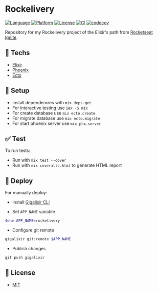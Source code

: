# Rockelivery

[![Language](https://img.shields.io/badge/language-elixir-purple)](https://img.shields.io/badge/language-elixir-purple) [![Platform](https://img.shields.io/badge/platform-api-blueviolet)](https://img.shields.io/badge/platform-api-blueviolet) [![License](https://img.shields.io/badge/license-MIT-lightgrey)](/LICENSE) [![CI](https://github.com/cassiofariasmachado/rockelivery/actions/workflows/ci.yml/badge.svg)](https://github.com/cassiofariasmachado/rockelivery/actions/workflows/ci.yml) [![codecov](https://codecov.io/gh/cassiofariasmachado/rockelivery/branch/main/graph/badge.svg?token=N7AWX8EHV5)](https://codecov.io/gh/cassiofariasmachado/rockelivery)

Repository for my Rockelivery project of the Elixir's path from [Rocketseat Ignite](https://rocketseat.com.br).

## :rocket: Techs

* [Elixir](https://elixir-lang.org/)
* [Phoenix](https://www.phoenixframework.org/)
* [Ecto](https://hexdocs.pm/ecto/Ecto.html)

## :wrench: Setup

  * Install dependencies with `mix deps.get`
  * For interactive testing use `iex -S mix`
  * For create database use `mix ecto.create`
  * For migrate database use `mix ecto.migrate`
  * For start phoenix server use `mix phx.server`

## :white_check_mark: Test

To run tests:

* Run with `mix test --cover`
* Run with `mix coveralls.html` to generate HTML report

## :rocket: Deploy

For manually deploy:

* Install [Gigalixir CLI](https://gigalixir.readthedocs.io/en/latest/getting-started-guide.html#install-the-command-line-interface)

* Set `APP_NAME` variable

```powershell
$env:APP_NAME=rockelivery
```

* Configure git remote

```powershell
gigalixir git:remote $APP_NAME
```

* Publish changes

```powershell
git push gigalixir
```

## :page_facing_up: License

* [MIT](/LICENSE.txt)
